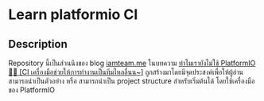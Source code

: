 # Learn platformio CI

## Description

Repository นี้เป็นส่วนนึงของ blog [iamteam.me](https://iamteam.me) ในบทความ [ทำไมเรายังไม่ใช้ PlatformIO 🤔🤔 [CI เครื่องมือช่วยให้การทำงานเป็นทีมไหลลื่นน~]](https://iamteam.me) ถูกสร้างมาโดยมีจุดประสงค์เพื่อให้ผู้อ่านสามารถนำเป็นตัวอย่าง หรือ สามารถนำเป็น project structure สำหรับเริ่มต้นได้ โดยใช้เครื่องมือของ PlatformIO
